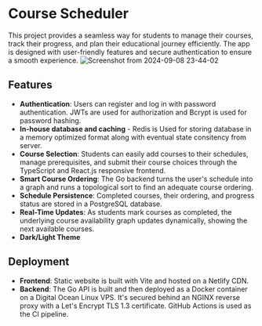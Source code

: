 # Course Scheduler

This project provides a seamless way for students to manage their courses, track their progress, and plan their educational journey efficiently. The app is designed with user-friendly features and secure authentication to ensure a smooth experience.
![Screenshot from 2024-09-08 23-44-02](https://github.com/user-attachments/assets/ff8167ca-083b-48aa-9080-32859f0bef5b)

## Features

- **Authentication**: Users can register and log in with password authentication. JWTs are used for authorization and Bcrypt is used for password hashing.
- **In-house database and caching** - Redis is Used for storing database in a memory optimized format along with eventual state consitency from server.
- **Course Selection**: Students can easily add courses to their schedules, manage prerequisites, and submit their course choices through the TypeScript and React.js responsive frontend.
- **Smart Course Ordering**: The Go backend turns the user's schedule into a graph and runs a topological sort to find an adequate course ordering.
- **Schedule Persistence**: Completed courses, their ordering, and progress status are stored in a PostgreSQL database.
- **Real-Time Updates**: As students mark courses as completed, the underlying course availability graph updates dynamically, showing the next available courses.
- **Dark/Light Theme**

## Deployment

- **Frontend**: Static website is built with Vite and hosted on a Netlify CDN.
- **Backend**: The Go API is built and then deployed as a Docker container on a Digital Ocean Linux VPS. It's secured behind an NGINX reverse proxy with a Let's Encrypt TLS 1.3 certificate. GitHub Actions is used as the CI pipeline.
